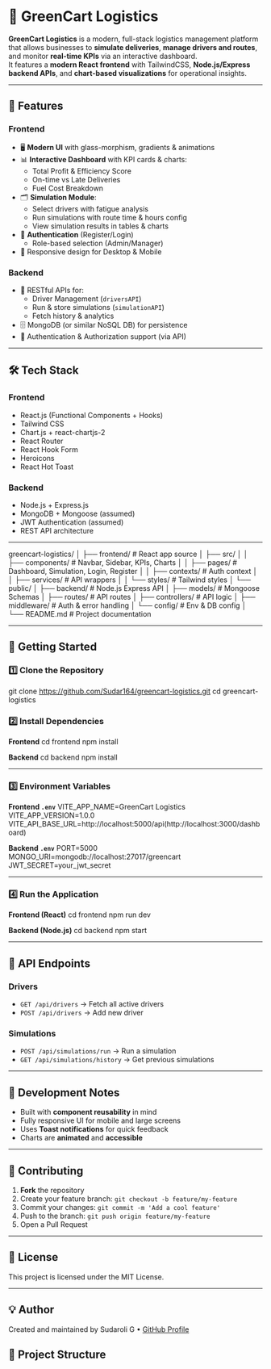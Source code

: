 # 🚚 GreenCart Logistics

**GreenCart Logistics** is a modern, full-stack logistics management platform that allows businesses to **simulate deliveries**, **manage drivers and routes**, and monitor **real-time KPIs** via an interactive dashboard.  
It features a **modern React frontend** with TailwindCSS, **Node.js/Express backend APIs**, and **chart-based visualizations** for operational insights.

---

## 📌 Features

### Frontend
- 🖥 **Modern UI** with glass-morphism, gradients & animations
- 📊 **Interactive Dashboard** with KPI cards & charts:
  - Total Profit & Efficiency Score
  - On-time vs Late Deliveries
  - Fuel Cost Breakdown
- 🗂 **Simulation Module**:
  - Select drivers with fatigue analysis
  - Run simulations with route time & hours config
  - View simulation results in tables & charts
- 🔑 **Authentication** (Register/Login)
  - Role-based selection (Admin/Manager)
- 📱 Responsive design for Desktop & Mobile

### Backend
- 📡 RESTful APIs for:
  - Driver Management (`driversAPI`)
  - Run & store simulations (`simulationAPI`)
  - Fetch history & analytics
- 🗄 MongoDB (or similar NoSQL DB) for persistence
- 🔐 Authentication & Authorization support (via API)

---

## 🛠 Tech Stack

### Frontend
- React.js (Functional Components + Hooks)
- Tailwind CSS
- Chart.js + react-chartjs-2
- React Router
- React Hook Form
- Heroicons
- React Hot Toast

### Backend
- Node.js + Express.js
- MongoDB + Mongoose (assumed)
- JWT Authentication (assumed)
- REST API architecture

---


greencart-logistics/
│
├── frontend/ # React app source
│ ├── src/
│ │ ├── components/ # Navbar, Sidebar, KPIs, Charts
│ │ ├── pages/ # Dashboard, Simulation, Login, Register
│ │ ├── contexts/ # Auth context
│ │ ├── services/ # API wrappers
│ │ └── styles/ # Tailwind styles
│ └── public/
│
├── backend/ # Node.js Express API
│ ├── models/ # Mongoose Schemas
│ ├── routes/ # API routes
│ ├── controllers/ # API logic
│ ├── middleware/ # Auth & error handling
│ └── config/ # Env & DB config
│
└── README.md # Project documentation




---

## 🚀 Getting Started

### 1️⃣ Clone the Repository

git clone https://github.com/Sudar164/greencart-logistics.git
cd greencart-logistics



### 2️⃣ Install Dependencies

**Frontend**
cd frontend
npm install



**Backend**
cd backend
npm install


---

### 3️⃣ Environment Variables

**Frontend `.env`**
VITE_APP_NAME=GreenCart Logistics
VITE_APP_VERSION=1.0.0
VITE_API_BASE_URL=http://localhost:5000/api(http://localhost:3000/dashboard)



**Backend `.env`**
PORT=5000
MONGO_URI=mongodb://localhost:27017/greencart
JWT_SECRET=your_jwt_secret


---

### 4️⃣ Run the Application

**Frontend (React)**
cd frontend
npm run dev


**Backend (Node.js)**
cd backend
npm start


---

## 🧩 API Endpoints

### Drivers
- `GET /api/drivers` → Fetch all active drivers
- `POST /api/drivers` → Add new driver

### Simulations
- `POST /api/simulations/run` → Run a simulation
- `GET /api/simulations/history` → Get previous simulations

---

## 📌 Development Notes
- Built with **component reusability** in mind
- Fully responsive UI for mobile and large screens
- Uses **Toast notifications** for quick feedback
- Charts are **animated** and **accessible**

---

## 🤝 Contributing

1. **Fork** the repository
2. Create your feature branch: `git checkout -b feature/my-feature`
3. Commit your changes: `git commit -m 'Add a cool feature'`
4. Push to the branch: `git push origin feature/my-feature`
5. Open a Pull Request

---

## 📜 License
This project is licensed under the MIT License.

---

## 💡 Author
Created and maintained by Sudaroli G • [GitHub Profile](https://github.com/Sudar164)










## 📂 Project Structure

